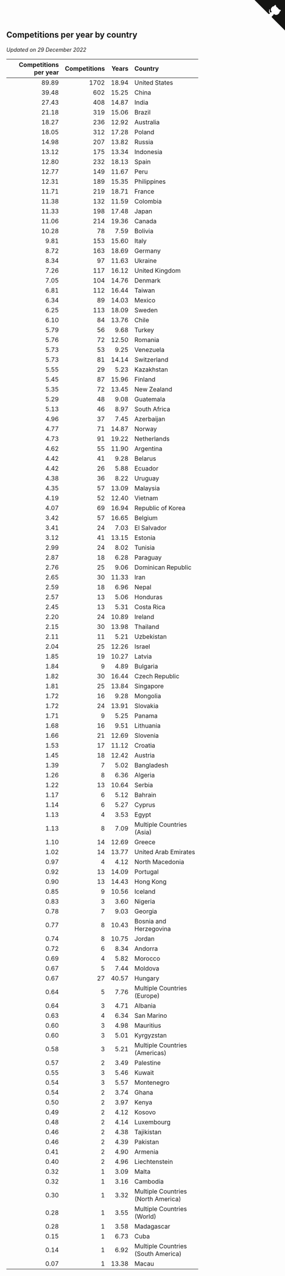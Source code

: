 ## Competitions per year by country

*Updated on 29 December 2022*

| Competitions per year | Competitions | Years | Country |
| ---: | ---: | ---: | :--- |
| 89.89 | 1702 | 18.94 | United States |
| 39.48 | 602 | 15.25 | China |
| 27.43 | 408 | 14.87 | India |
| 21.18 | 319 | 15.06 | Brazil |
| 18.27 | 236 | 12.92 | Australia |
| 18.05 | 312 | 17.28 | Poland |
| 14.98 | 207 | 13.82 | Russia |
| 13.12 | 175 | 13.34 | Indonesia |
| 12.80 | 232 | 18.13 | Spain |
| 12.77 | 149 | 11.67 | Peru |
| 12.31 | 189 | 15.35 | Philippines |
| 11.71 | 219 | 18.71 | France |
| 11.38 | 132 | 11.59 | Colombia |
| 11.33 | 198 | 17.48 | Japan |
| 11.06 | 214 | 19.36 | Canada |
| 10.28 | 78 | 7.59 | Bolivia |
| 9.81 | 153 | 15.60 | Italy |
| 8.72 | 163 | 18.69 | Germany |
| 8.34 | 97 | 11.63 | Ukraine |
| 7.26 | 117 | 16.12 | United Kingdom |
| 7.05 | 104 | 14.76 | Denmark |
| 6.81 | 112 | 16.44 | Taiwan |
| 6.34 | 89 | 14.03 | Mexico |
| 6.25 | 113 | 18.09 | Sweden |
| 6.10 | 84 | 13.76 | Chile |
| 5.79 | 56 | 9.68 | Turkey |
| 5.76 | 72 | 12.50 | Romania |
| 5.73 | 53 | 9.25 | Venezuela |
| 5.73 | 81 | 14.14 | Switzerland |
| 5.55 | 29 | 5.23 | Kazakhstan |
| 5.45 | 87 | 15.96 | Finland |
| 5.35 | 72 | 13.45 | New Zealand |
| 5.29 | 48 | 9.08 | Guatemala |
| 5.13 | 46 | 8.97 | South Africa |
| 4.96 | 37 | 7.45 | Azerbaijan |
| 4.77 | 71 | 14.87 | Norway |
| 4.73 | 91 | 19.22 | Netherlands |
| 4.62 | 55 | 11.90 | Argentina |
| 4.42 | 41 | 9.28 | Belarus |
| 4.42 | 26 | 5.88 | Ecuador |
| 4.38 | 36 | 8.22 | Uruguay |
| 4.35 | 57 | 13.09 | Malaysia |
| 4.19 | 52 | 12.40 | Vietnam |
| 4.07 | 69 | 16.94 | Republic of Korea |
| 3.42 | 57 | 16.65 | Belgium |
| 3.41 | 24 | 7.03 | El Salvador |
| 3.12 | 41 | 13.15 | Estonia |
| 2.99 | 24 | 8.02 | Tunisia |
| 2.87 | 18 | 6.28 | Paraguay |
| 2.76 | 25 | 9.06 | Dominican Republic |
| 2.65 | 30 | 11.33 | Iran |
| 2.59 | 18 | 6.96 | Nepal |
| 2.57 | 13 | 5.06 | Honduras |
| 2.45 | 13 | 5.31 | Costa Rica |
| 2.20 | 24 | 10.89 | Ireland |
| 2.15 | 30 | 13.98 | Thailand |
| 2.11 | 11 | 5.21 | Uzbekistan |
| 2.04 | 25 | 12.26 | Israel |
| 1.85 | 19 | 10.27 | Latvia |
| 1.84 | 9 | 4.89 | Bulgaria |
| 1.82 | 30 | 16.44 | Czech Republic |
| 1.81 | 25 | 13.84 | Singapore |
| 1.72 | 16 | 9.28 | Mongolia |
| 1.72 | 24 | 13.91 | Slovakia |
| 1.71 | 9 | 5.25 | Panama |
| 1.68 | 16 | 9.51 | Lithuania |
| 1.66 | 21 | 12.69 | Slovenia |
| 1.53 | 17 | 11.12 | Croatia |
| 1.45 | 18 | 12.42 | Austria |
| 1.39 | 7 | 5.02 | Bangladesh |
| 1.26 | 8 | 6.36 | Algeria |
| 1.22 | 13 | 10.64 | Serbia |
| 1.17 | 6 | 5.12 | Bahrain |
| 1.14 | 6 | 5.27 | Cyprus |
| 1.13 | 4 | 3.53 | Egypt |
| 1.13 | 8 | 7.09 | Multiple Countries (Asia) |
| 1.10 | 14 | 12.69 | Greece |
| 1.02 | 14 | 13.77 | United Arab Emirates |
| 0.97 | 4 | 4.12 | North Macedonia |
| 0.92 | 13 | 14.09 | Portugal |
| 0.90 | 13 | 14.43 | Hong Kong |
| 0.85 | 9 | 10.56 | Iceland |
| 0.83 | 3 | 3.60 | Nigeria |
| 0.78 | 7 | 9.03 | Georgia |
| 0.77 | 8 | 10.43 | Bosnia and Herzegovina |
| 0.74 | 8 | 10.75 | Jordan |
| 0.72 | 6 | 8.34 | Andorra |
| 0.69 | 4 | 5.82 | Morocco |
| 0.67 | 5 | 7.44 | Moldova |
| 0.67 | 27 | 40.57 | Hungary |
| 0.64 | 5 | 7.76 | Multiple Countries (Europe) |
| 0.64 | 3 | 4.71 | Albania |
| 0.63 | 4 | 6.34 | San Marino |
| 0.60 | 3 | 4.98 | Mauritius |
| 0.60 | 3 | 5.01 | Kyrgyzstan |
| 0.58 | 3 | 5.21 | Multiple Countries (Americas) |
| 0.57 | 2 | 3.49 | Palestine |
| 0.55 | 3 | 5.46 | Kuwait |
| 0.54 | 3 | 5.57 | Montenegro |
| 0.54 | 2 | 3.74 | Ghana |
| 0.50 | 2 | 3.97 | Kenya |
| 0.49 | 2 | 4.12 | Kosovo |
| 0.48 | 2 | 4.14 | Luxembourg |
| 0.46 | 2 | 4.38 | Tajikistan |
| 0.46 | 2 | 4.39 | Pakistan |
| 0.41 | 2 | 4.90 | Armenia |
| 0.40 | 2 | 4.96 | Liechtenstein |
| 0.32 | 1 | 3.09 | Malta |
| 0.32 | 1 | 3.16 | Cambodia |
| 0.30 | 1 | 3.32 | Multiple Countries (North America) |
| 0.28 | 1 | 3.55 | Multiple Countries (World) |
| 0.28 | 1 | 3.58 | Madagascar |
| 0.15 | 1 | 6.73 | Cuba |
| 0.14 | 1 | 6.92 | Multiple Countries (South America) |
| 0.07 | 1 | 13.38 | Macau |


<a href="https://github.com/jonatanklosko/wca_statistics" class="github-corner" aria-label="View source on Github"><svg width="80" height="80" viewBox="0 0 250 250" style="fill:#151513; color:#fff; position: absolute; top: 0; border: 0; right: 0;" aria-hidden="true"><path d="M0,0 L115,115 L130,115 L142,142 L250,250 L250,0 Z"></path><path d="M128.3,109.0 C113.8,99.7 119.0,89.6 119.0,89.6 C122.0,82.7 120.5,78.6 120.5,78.6 C119.2,72.0 123.4,76.3 123.4,76.3 C127.3,80.9 125.5,87.3 125.5,87.3 C122.9,97.6 130.6,101.9 134.4,103.2" fill="currentColor" style="transform-origin: 130px 106px;" class="octo-arm"></path><path d="M115.0,115.0 C114.9,115.1 118.7,116.5 119.8,115.4 L133.7,101.6 C136.9,99.2 139.9,98.4 142.2,98.6 C133.8,88.0 127.5,74.4 143.8,58.0 C148.5,53.4 154.0,51.2 159.7,51.0 C160.3,49.4 163.2,43.6 171.4,40.1 C171.4,40.1 176.1,42.5 178.8,56.2 C183.1,58.6 187.2,61.8 190.9,65.4 C194.5,69.0 197.7,73.2 200.1,77.6 C213.8,80.2 216.3,84.9 216.3,84.9 C212.7,93.1 206.9,96.0 205.4,96.6 C205.1,102.4 203.0,107.8 198.3,112.5 C181.9,128.9 168.3,122.5 157.7,114.1 C157.9,116.9 156.7,120.9 152.7,124.9 L141.0,136.5 C139.8,137.7 141.6,141.9 141.8,141.8 Z" fill="currentColor" class="octo-body"></path></svg></a><style>.github-corner:hover .octo-arm{animation:octocat-wave 560ms ease-in-out}@keyframes octocat-wave{0%,100%{transform:rotate(0)}20%,60%{transform:rotate(-25deg)}40%,80%{transform:rotate(10deg)}}@media (max-width:500px){.github-corner:hover .octo-arm{animation:none}.github-corner .octo-arm{animation:octocat-wave 560ms ease-in-out}}</style>
